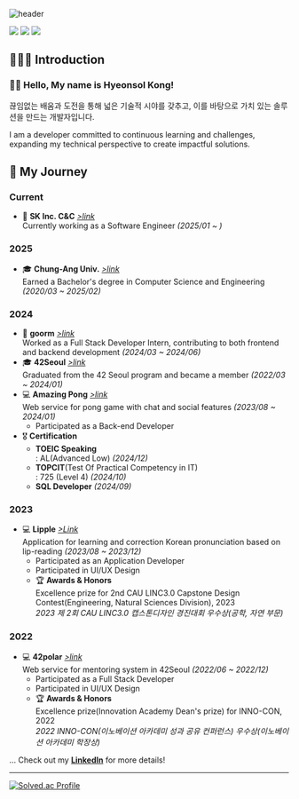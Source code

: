 ![header](https://capsule-render.vercel.app/api?type=waving&color=DCD6F7&height=260&section=header&text=Hyeonsol%20Kong&fontSize=60&fontColor=A6B1E1&fontAlignY=40&desc=sorah,%20hkong&descAlignY=52&descAlign=63&animation=fadeIn)

<a href="mailto:besyia0k0@gmail.com"><img src="https://img.shields.io/badge/Gmail-D14836?style=for-the-badge&logo=gmail&logoColor=white&link=mailto:besyia0k0@gmail.com"/></a>
<a href="https://www.linkedin.com/in/hyeonsolkong/"><img src="https://img.shields.io/badge/LinkedIn-0077B5?style=for-the-badge&logo=linkedin&logoColor=white"/></a>
<a href="https://velog.io/@besyia0k0"><img src="https://img.shields.io/badge/Velog-20C997?style=for-the-badge&logo=Velog&logoColor=white"/></a>

## 🙋🏻‍♀️ Introduction
### 👋🏻 Hello, My name is Hyeonsol Kong!
끊임없는 배움과 도전을 통해 넓은 기술적 시야를 갖추고, 이를 바탕으로 가치 있는 솔루션을 만드는 개발자입니다.

I am a developer committed to continuous learning and challenges, expanding my technical perspective to create impactful solutions.

## 🚩 My Journey
### Current
- 💼 **SK Inc. C&C** *[>link](https://www.skcc.co.kr/)*  
  Currently working as a Software Engineer _(2025/01 ~ )_

### 2025
- 🎓 **Chung-Ang Univ.** *[>link](https://www.cau.ac.kr/)*  
  Earned a Bachelor's degree in Computer Science and Engineering _(2020/03 ~ 2025/02)_

### 2024
- 💼 **goorm** *[>link](https://goorm.co/)*  
  Worked as a Full Stack Developer Intern, contributing to both frontend and backend development _(2024/03 ~ 2024/06)_
  <br/>
- 🎓 **42Seoul** *[>link](https://42seoul.kr/)*  
  Graduated from the 42 Seoul program and became a member _(2022/03 ~ 2024/01)_
  <br/>
- 💻 **Amazing Pong** *[>link](https://github.com/42masterplan/ft_transcendence-back)*  
  Web service for pong game with chat and social features _(2023/08 ~ 2024/01)_
  - Participated as a Back-end Developer
- 🎖️ **Certification**  
  - **TOEIC Speaking**  
    : AL(Advanced Low) _(2024/12)_
  - **TOPCIT**(Test Of Practical Competency in IT)  
    : 725 (Level 4) _(2024/10)_
  - **SQL Developer** _(2024/09)_

### 2023
- 💻 **Lipple** *[>Link](https://github.com/Cau-Lipple/lipple-app)*  
  Application for learning and correction Korean pronunciation based on lip-reading _(2023/08 ~ 2023/12)_
  - Participated as an Application Developer  
  - Participated in UI/UX Design
  - 🏆 **Awards & Honors**  
    Excellence prize for 2nd CAU LINC3.0 Capstone Design Contest(Engineering, Natural Sciences Division), 2023  
    *2023 제 2회 CAU LINC3.0 캡스톤디자인 경진대회 우수상(공학, 자연 부문)*  

### 2022
- 💻 **42polar** *[>link](https://github.com/42connected/polar-be)*  
  Web service for mentoring system in 42Seoul _(2022/06 ~ 2022/12)_
  - Participated as a Full Stack Developer  
  - Participated in UI/UX Design
  - 🏆 **Awards & Honors**  
    Excellence prize(Innovation Academy Dean's prize) for INNO-CON, 2022  
    *2022 INNO-CON(이노베이션 아카데미 성과 공유 컨퍼런스) 우수상(이노베이션 아카데미 학장상)*  

... Check out my **[LinkedIn](https://www.linkedin.com/in/hyeonsolkong/)** for more details!

---


  
[![Solved.ac Profile](http://mazassumnida.wtf/api/v2/generate_badge?boj=besyia0k0)](https://solved.ac/besyia0k0)
